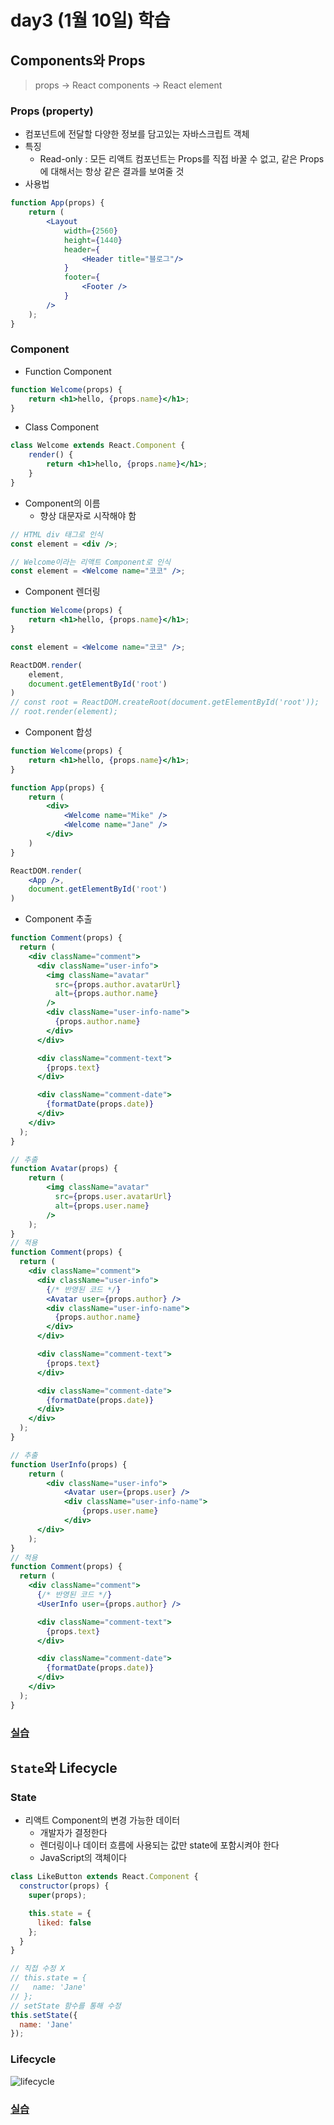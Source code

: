 # day3 (1월 10일) 학습

## Components와 Props
> props -> React components -> React element

### Props (property)
- 컴포넌트에 전달할 다양한 정보를 담고있는 자바스크립트 객체
- 특징
    - Read-only : 모든 리액트 컴포넌트는 Props를 직접 바꿀 수 없고, 같은 Props에 대해서는 항상 같은 결과를 보여줄 것
- 사용법
```jsx
function App(props) {
    return (
        <Layout
            width={2560}
            height={1440}
            header={
                <Header title="블로그"/>
            }
            footer={
                <Footer />
            }
        />
    );
}
```

### Component
- Function Component
```jsx
function Welcome(props) {
    return <h1>hello, {props.name}</h1>;
}
```
- Class Component
```jsx
class Welcome extends React.Component {
    render() {
        return <h1>hello, {props.name}</h1>;
    }
}
```
- Component의 이름
    - 향상 대문자로 시작해야 함
```jsx
// HTML div 태그로 인식
const element = <div />;

// Welcome이라는 리액트 Component로 인식
const element = <Welcome name="코코" />;
```
- Component 렌더링
```jsx
function Welcome(props) {
    return <h1>hello, {props.name}</h1>;
}

const element = <Welcome name="코코" />;

ReactDOM.render(
    element,
    document.getElementById('root')
)
// const root = ReactDOM.createRoot(document.getElementById('root'));
// root.render(element);
```
- Component 합성
```jsx
function Welcome(props) {
    return <h1>hello, {props.name}</h1>;
}

function App(props) {
    return (
        <div>
            <Welcome name="Mike" />
            <Welcome name="Jane" />
        </div>
    )
}

ReactDOM.render(
    <App />,
    document.getElementById('root')
)
```
- Component 추출
```jsx
function Comment(props) {
  return (
    <div className="comment">
      <div className="user-info">
        <img className="avatar" 
          src={props.author.avatarUrl} 
          alt={props.author.name} 
        />
        <div className="user-info-name">
          {props.author.name}
        </div>
      </div>

      <div className="comment-text">
        {props.text}
      </div>

      <div className="comment-date">
        {formatDate(props.date)}
      </div>
    </div>
  );
}
```
```jsx
// 추출
function Avatar(props) {
    return (
        <img className="avatar" 
          src={props.user.avatarUrl} 
          alt={props.user.name} 
        />
    );
}
// 적용
function Comment(props) {
  return (
    <div className="comment">
      <div className="user-info">
        {/* 반영된 코드 */}
        <Avatar user={props.author} />
        <div className="user-info-name">
          {props.author.name}
        </div>
      </div>

      <div className="comment-text">
        {props.text}
      </div>

      <div className="comment-date">
        {formatDate(props.date)}
      </div>
    </div>
  );
}
```
```jsx
// 추출
function UserInfo(props) {
    return (
        <div className="user-info">
            <Avatar user={props.user} />
            <div className="user-info-name">
                {props.user.name}
            </div>
      </div>
    );
}
// 적용
function Comment(props) {
  return (
    <div className="comment">
      {/* 반영된 코드 */}
      <UserInfo user={props.author} />

      <div className="comment-text">
        {props.text}
      </div>

      <div className="comment-date">
        {formatDate(props.date)}
      </div>
    </div>
  );
}
```

### [실습](./frontend/src/chap_05/)

## `State`와 Lifecycle
### State
- 리액트 Component의 변경 가능한 데이터
  - 개발자가 결정한다
  - 렌더링이나 데이터 흐름에 사용되는 값만 state에 포함시켜야 한다
  - JavaScript의 객체이다
```jsx
class LikeButton extends React.Component {
  constructor(props) {
    super(props);

    this.state = {
      liked: false
    };
  }
}
```
```jsx
// 직접 수정 X
// this.state = {
//   name: 'Jane'
// };
// setState 함수를 통해 수정
this.setState({
  name: 'Jane'
});
```

### Lifecycle
![lifecycle](lifecycle.png)

### [실습](./frontend/src/chap_06/)